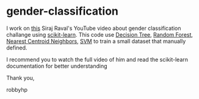 # gender-classification

I work on [this](https://youtu.be/T5pRlIbr6gg?list=PL2-dafEMk2A6QKz1mrk1uIGfHkC1zZ6UU) Siraj Raval's YouTube video about gender classification challange using [scikit-learn](https://scikit-learn.org/stable/ "scikit-learn"). This code use [Decision Tree](https://scikit-learn.org/stable/modules/tree.html), [Random Forest](https://scikit-learn.org/stable/modules/ensemble.html), [Nearest Centroid Neighbors](https://scikit-learn.org/stable/modules/neighbors.html#nearest-neighbors-classification), [SVM](https://scikit-learn.org/stable/modules/generated/sklearn.svm.SVC.html) to train a small dataset that manually defined.

I recommend you to watch the full video of him and read the scikit-learn documentation for better understanding

Thank you,

robbyhp
